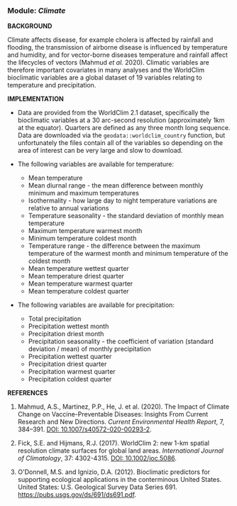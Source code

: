 ### **Module:** ***Climate***

**BACKGROUND**

Climate affects disease, for example cholera is affected by rainfall and flooding, the transmission of airborne disease is influenced by temperature and humidity, and for vector-borne diseases temperature and rainfall affect the lifecycles of vectors (Mahmud *et al.* 2020). Climatic variables are therefore important covariates in many analyses and the WorldClim bioclimatic variables are a global dataset of 19 variables relating to temperature and precipitation.

**IMPLEMENTATION**

- Data are provided from the WorldClim 2.1 dataset, specifically the bioclimatic variables at a 30 arc-second resolution (approximately 1km at the equator). Quarters are defined as any three month long sequence. 
Data are downloaded via the `geodata::worldclim_country` function, but unfortunately the files contain all of the variables so depending on the area of interest can be very large and slow to download.

- The following variables are available for temperature: 

    - Mean temperature
    - Mean diurnal range - the mean difference between monthly minimum and maximum temperatures
    - Isothermality - how large day to night temperature variations are relative to annual variations
    - Temperature seasonality - the standard deviation of monthly mean temperature
    - Maximum temperature warmest month 
    - Minimum temperature coldest month
    - Temperature range - the difference between the maximum temperature of the warmest month and minimum temperature of the coldest month
    - Mean temperature wettest quarter
    - Mean temperature driest quarter
    - Mean temperature warmest quarter
    - Mean temperature coldest quarter
                            
- The following variables are available for precipitation:

    - Total precipitation
    - Precipitation wettest month
    - Precipitation driest month
    - Precipitation seasonality - the coefficient of variation (standard deviation / mean) of monthly precipitation
    - Precipitation wettest quarter
    - Precipitation driest quarter
    - Precipitation warmest quarter
    - Precipitation coldest quarter

**REFERENCES**

1. Mahmud, A.S., Martinez, P.P., He, J. et al. (2020). The Impact of Climate Change on Vaccine-Preventable Diseases: Insights From Current Research and New Directions. *Current Environmental Health Report*, 7, 384–391. <a href="https://doi.org/10.1007/s40572-020-00293-2" target="_blank">DOI: 10.1007/s40572-020-00293-2</a>.

2. Fick, S.E. and Hijmans, R.J. (2017). WorldClim 2: new 1-km spatial resolution climate surfaces for global land areas. *International Journal of Climatology*, 37: 4302-4315. <a href="https://doi.org/10.1002/joc.5086" target="_blank">DOI: 10.1002/joc.5086</a>.  

3. O'Donnell, M.S. and Ignizio, D.A. (2012). Bioclimatic predictors for supporting ecological applications in the conterminous United States. United States: U.S. Geological Survey Data Series 691. <a href="https://pubs.usgs.gov/ds/691/ds691.pdf" target="_blank">https://pubs.usgs.gov/ds/691/ds691.pdf</a>.
